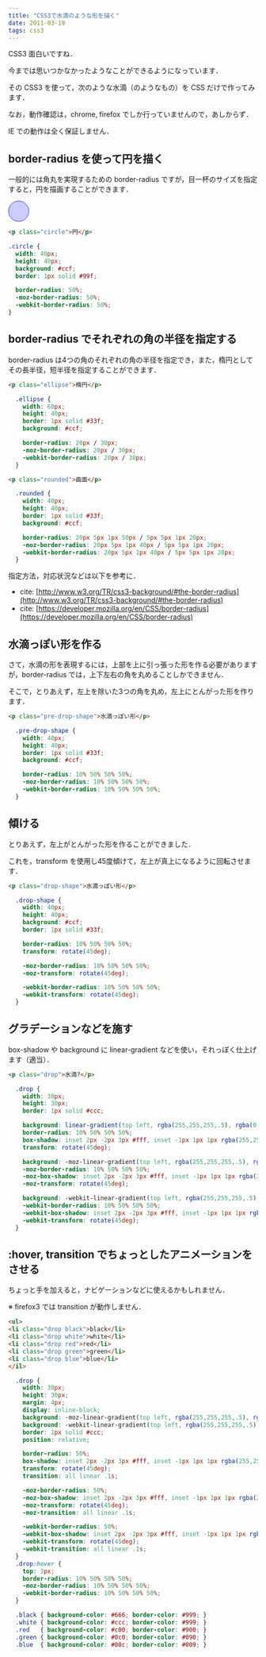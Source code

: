 ```yaml
---
title: "CSS3で水滴のような形を描く"
date: 2011-03-19
tags: css3
---
```



CSS3 面白いですね．

今までは思いつかなかったようなことができるようになっています．

その CSS3 を使って，次のような水滴（のようなもの）を CSS だけで作ってみます．

<script type="text/javascript" src="http://jsdo.it/blogparts/cSGk/js"></script>

なお，動作確認は，chrome, firefox でしか行っていませんので，あしからず．

IE での動作は全く保証しません．

<!-- more -->


## border-radius を使って円を描く

一般的には角丸を実現するための border-radius ですが，目一杯のサイズを指定すると，円を描画することができます．

<strong class="circle"></strong>

``` html
<p class="circle">円</p>
```

``` css
.circle {
  width: 40px;
  height: 40px;
  background: #ccf;
  border: 1px solid #99f;

  border-radius: 50%;
  -moz-border-radius: 50%;
  -webkit-border-radius: 50%;
}
```


## border-radius でそれぞれの角の半径を指定する

border-radius は4つの角のそれぞれの角の半径を指定でき，また，楕円としてその長半径，短半径を指定することができます．

<strong class="ellipse"></strong>

``` html
<p class="ellipse">楕円</p>
```

``` css
  .ellipse {
    width: 60px;
    height: 40px;
    border: 1px solid #33f;
    background: #ccf;

    border-radius: 20px / 30px;
    -moz-border-radius: 20px / 30px;
    -webkit-border-radius: 20px / 30px;
  }
```


<strong class="rounded"></strong>

``` html
<p class="rounded">曲面</p>
```

``` css
  .rounded {
    width: 40px;
    height: 40px;
    border: 1px solid #33f;
    background: #ccf;

    border-radius: 20px 5px 1px 50px / 5px 5px 1px 20px;
    -moz-border-radius: 20px 5px 1px 40px / 5px 5px 1px 20px;
    -webkit-border-radius: 20px 5px 1px 40px / 5px 5px 1px 20px;
  }
```


指定方法，対応状況などは以下を参考に．

* cite: [http://www.w3.org/TR/css3-background/#the-border-radius](http://www.w3.org/TR/css3-background/#the-border-radius)
* cite: [https://developer.mozilla.org/en/CSS/border-radius](https://developer.mozilla.org/en/CSS/border-radius)


## 水滴っぽい形を作る

さて，水滴の形を表現するには，上部を上に引っ張った形を作る必要がありますが，border-radius では，上下左右の角を丸めることしかできません．

そこで，とりあえず，左上を除いた3つの角を丸め，左上にとんがった形を作ります．

<strong class="pre-drop-shape"></strong>

``` html
<p class="pre-drop-shape">水滴っぽい形</p>
```
``` css
  .pre-drop-shape {
    width: 40px;
    height: 40px;
    border: 1px solid #33f;
    background: #ccf;

    border-radius: 10% 50% 50% 50%;
    -moz-border-radius: 10% 50% 50% 50%;
    -webkit-border-radius: 10% 50% 50% 50%;
  }
```

## 傾ける

とりあえず，左上がとんがった形を作ることができました．

これを，transform を使用し45度傾けて，左上が真上になるように回転させます．

<strong class="drop-shape"></strong>

``` html
<p class="drop-shape">水滴っぽい形</p>
```
``` css
  .drop-shape {
    width: 40px;
    height: 40px;
    background: #ccf;
    border: 1px solid #33f;

    border-radius: 10% 50% 50% 50%;
    transform: rotate(45deg);

    -moz-border-radius: 10% 50% 50% 50%;
    -moz-transform: rotate(45deg);

    -webkit-border-radius: 10% 50% 50% 50%;
    -webkit-transform: rotate(45deg);
  }
```


## グラデーションなどを施す

box-shadow や background に linear-gradient などを使い，それっぽく仕上げます（適当）．

<strong class="drop"></strong>

``` html
<p class="drop">水滴?</p>
```
``` css
  .drop {
    width: 30px;
    height: 30px;
    border: 1px solid #ccc;

    background: linear-gradient(top left, rgba(255,255,255,.5), rgba(0,0,0, .75) 100%), #39f;
    border-radius: 10% 50% 50% 50%;
    box-shadow: inset 2px -2px 3px #fff, inset -1px 1px 1px rgba(255,255,255, .2);
    transform: rotate(45deg);

    background: -moz-linear-gradient(top left, rgba(255,255,255,.5), rgba(0,0,0, .75) 100%), #39f;
    -moz-border-radius: 10% 50% 50% 50%;
    -moz-box-shadow: inset 2px -2px 3px #fff, inset -1px 1px 1px rgba(255,255,255, .2);
    -moz-transform: rotate(45deg);

    background: -webkit-linear-gradient(top left, rgba(255,255,255,.5), rgba(0,0,0, .75) 100%), #39f;
    -webkit-border-radius: 10% 50% 50% 50%;
    -webkit-box-shadow: inset 2px -2px 3px #fff, inset -1px 1px 1px rgba(255,255,255, .2);
    -webkit-transform: rotate(45deg);
  }
```

## :hover, transition でちょっとしたアニメーションをさせる

ちょっと手を加えると，ナビゲーションなどに使えるかもしれません．

※ firefox3 では transition が動作しません．

<strong class="list-drop black"></strong><strong class="list-drop white"></strong><strong class="list-drop red"></strong><strong class="list-drop green"></strong><strong class="list-drop blue"></strong>

``` html
<ul>
<li class="drop black">black</li>
<li class="drop white">white</li>
<li class="drop red">red</li>
<li class="drop green">green</li>
<li class="drop blue">blue</li>
</il>
```
``` css
  .drop {
    width: 30px;
    height: 30px;
    margin: 4px;
    display: inline-block;
    background: -moz-linear-gradient(top left, rgba(255,255,255,.5), rgba(0,0,0, .75) 100%), #39f;
    background: -webkit-linear-gradient(top left, rgba(255,255,255,.5), rgba(0,0,0, .75) 100%), #39f;
    border: 1px solid #ccc;
    position: relative;

    border-radius: 50%;
    box-shadow: inset 2px -2px 3px #fff, inset -1px 1px 1px rgba(255,255,255, .2), 2px 0 2px rgba(0,0,0,.3);
    transform: rotate(45deg);
    transition: all linear .1s;

    -moz-border-radius: 50%;
    -moz-box-shadow: inset 2px -2px 3px #fff, inset -1px 1px 1px rgba(255,255,255, .2), 2px 0 2px rgba(0,0,0,.3);
    -moz-transform: rotate(45deg);
    -moz-transition: all linear .1s;

    -webkit-border-radius: 50%;
    -webkit-box-shadow: inset 2px -2px 3px #fff, inset -1px 1px 1px rgba(255,255,255, .2), 2px 0 2px rgba(0,0,0,.3);
    -webkit-transform: rotate(45deg);
    -webkit-transition: all linear .1s;
  }
  .drop:hover {
    top: 3px;
    border-radius: 10% 50% 50% 50%;
    -moz-border-radius: 10% 50% 50% 50%;
    -webkit-border-radius: 10% 50% 50% 50%;
  }

  .black { background-color: #666; border-color: #999; }
  .white { background-color: #ccc; border-color: #999; }
  .red   { background-color: #c00; border-color: #900; }
  .green { background-color: #0c0; border-color: #090; }
  .blue  { background-color: #00c; border-color: #009; }
```

<p><style>
  strong.circle {
    width: 40px;
    height: 40px;
    border: 1px solid #33f;
    border-radius: 50%;
    -moz-border-radius: 50%;
    display: block;
    background: #ccf;
  }

  strong.rounded {
    width: 40px;
    height: 40px;
    border: 1px solid #33f;
    border-radius: 20px 5px 1px 40px / 5px 5px 1px 20px;
    -moz-border-radius: 20px 5px 1px 40px / 5px 5px 1px 20px;
    display: block;
    background: #ccf;
  }

  strong.ellipse {
    width: 60px;
    height: 40px;
    border: 1px solid #33f;
    border-radius: 30px/20px;
    -moz-border-radius: 30px/20px;
    display: block;
    background: #ccf;
  }

  strong.pre-drop-shape {
    width: 30px;
    height: 30px;
    border: 1px solid #33f;
    border-radius: 10% 50% 50% 50%;
    -moz-border-radius: 10% 50% 50% 50%;
    display: block;
    background: #ccf;
  }

  strong.drop-shape {
    width: 30px;
    height: 30px;
    border: 1px solid #33f;
    border-radius: 10% 50% 50% 50%;
    -moz-border-radius: 10% 50% 50% 50%;
    transform: rotate(45deg);
    -moz-transform: rotate(45deg);
    -webkit-transform: rotate(45deg);
    display: block;
    background: #ccf;
  }

  strong.drop {
    width: 30px;
    height: 30px;
    margin: 4px;
    display: inline-block;
    background: -moz-linear-gradient(top left, rgba(255,255,255,.5), rgba(0,0,0, .75) 100%), #39f;
    background: -webkit-linear-gradient(top left, rgba(255,255,255,.5), rgba(0,0,0, .75) 100%), #39f;
    border: 1px solid #ccc;

    border-radius: 10% 50% 50% 50%;
    box-shadow: inset 2px -2px 3px #fff, inset -1px 1px 1px rgba(255,255,255, .2);
    transform: rotate(45deg);

    -moz-border-radius: 10% 50% 50% 50%;
    -moz-box-shadow: inset 2px -2px 3px #fff, inset -1px 1px 1px rgba(255,255,255, .2);
    -moz-transform: rotate(45deg);

    -webkit-border-radius: 10% 50% 50% 50%;
    -webkit-box-shadow: inset 2px -2px 3px #fff, inset -1px 1px 1px rgba(255,255,255, .2);
    -webkit-transform: rotate(45deg);
  }

  strong.list-drop {
    width: 30px;
    height: 30px;
    margin: 4px;
    display: inline-block;
    background: -moz-linear-gradient(top left, rgba(255,255,255,.5), rgba(0,0,0, .75) 100%), #39f;
    background: -webkit-linear-gradient(top left, rgba(255,255,255,.5), rgba(0,0,0, .75) 100%), #39f;
    border: 1px solid #ccc;
    position: relative;

    border-radius: 50%;
    box-shadow: inset 2px -2px 3px #fff, inset -1px 1px 1px rgba(255,255,255, .2), 2px 0 2px rgba(0,0,0,.3);
    transform: rotate(45deg);
    transition: all linear .1s;

    -moz-border-radius: 50%;
    -moz-box-shadow: inset 2px -2px 3px #fff, inset -1px 1px 1px rgba(255,255,255, .2), 2px 0 2px rgba(0,0,0,.3);
    -moz-transform: rotate(45deg);
    -moz-transition: all linear .1s;

    -webkit-border-radius: 50%;
    -webkit-box-shadow: inset 2px -2px 3px #fff, inset -1px 1px 1px rgba(255,255,255, .2), 2px 0 2px rgba(0,0,0,.3);
    -webkit-transform: rotate(45deg);
    -webkit-transition: all linear .1s;
  }
  strong.list-drop:hover {
    top: 3px;

    border-radius: 10% 50% 50% 50%;
    -moz-border-radius: 10% 50% 50% 50%;
    -webkit-border-radius: 10% 50% 50% 50%;
  }

  strong.black { background-color: #666; border-color: #999; }
  strong.white { background-color: #ccc; border-color: #999; }
  strong.red   { background-color: #c00; border-color: #900; }
  strong.green { background-color: #0c0; border-color: #090; }
  strong.blue  { background-color: #00c; border-color: #009; }
</style></p>
